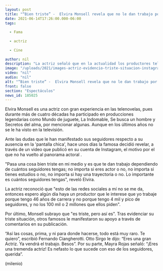 ```yaml
---
layout: post
title: "“Bien triste” -  Elvira Monsell revela que no le dan trabajo por tener pocos seguidores en redes sociales"
date: 2021-06-14T17:26:00.000-06:00
tags:
  
  - Fama
  
  - actriz
  
  - Cine
  
author: nil
description: "La actriz señaló que en la actualidad los productores televisivos se fijan en personas con miles de seguidores y no en artistas con formación profesional. "
image: "/uploads/2021/images-actriz-evidencio-triste-situacion-instagram.jpg"
video: "nil"
audio: "nil"
alt: "“Bien triste” -  Elvira Monsell revela que no le dan trabajo por tener pocos seguidores en redes sociales"
front: false
section: "Espectáculos"
news_id: 185025
---
```


Elvira Monsell es una actriz con gran experiencia en las telenovelas, pues durante más de cuatro décadas ha participado en producciones legendarias como Mundo de juguete, La Indomable, Se busca un hombre y Secretos del alma, por mencionar algunas. Aunque en los últimos años no se le ha visto en la televisión. 

Ante las dudas que le han manifestado sus seguidores respecto a su ausencia en la 'pantalla chica', hace unos días la famosa decidió revelar,  a través de un video que publicó en su cuenta de Instagram, el motivo por el que no ha vuelto al panorama actoral . 

"Pasa una cosa bien triste en mi medio y es que te dan trabajo dependiendo de cuántos seguidores tengas; no importa si eres actor o no, no importa si tienes estudios o no, no importa si hay una trayectoria o no. Lo importante es cuántos seguidores tengas", reveló Elvira. 

La actriz reconoció que "esto de las redes sociales a mí no se me da, entonces espero algún día haya un productor que le interese que yo trabaje porque tengo 46 años de carrera y no porque tengo 4 mil y pico de seguidores, y no los 100 mil o 2 millones que ellos piden". 

Por último, Monsell subrayo que "es triste, pero así es". 
Tras evidenciar su triste situación, otros famosos le manifestaron su apoyo a través de comentarios en su publicación. 

“Así las cosas, prima, y ni para donde hacerse, todo está muy raro. Te quiero”, escribió Fernando Ciangherotti. Otto Sirgo le dijo: “Eres una gran Actriz. Ya vendrá el trabajo. Besos”. Por su parte, Mayra Rojas señaló: “¡Eres una tremenda actriz! Es nefasto lo que sucede con eso de los seguidores, querida”. 

(milenio)
